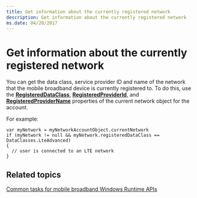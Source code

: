 ```yaml
---
title: Get information about the currently registered network
description: Get information about the currently registered network
ms.date: 04/20/2017
---
```


# Get information about the currently registered network


You can get the data class, service provider ID and name of the network that the mobile broadband device is currently registered to. To do this, use the [**RegisteredDataClass**](/uwp/api/Windows.Networking.NetworkOperators.MobileBroadbandNetwork#Windows_Networking_NetworkOperators_MobileBroadbandNetwork_RegisteredDataClass), [**RegisteredProviderId**](/uwp/api/Windows.Networking.NetworkOperators.MobileBroadbandNetwork#Windows_Networking_NetworkOperators_MobileBroadbandNetwork_RegisteredProviderId), and [**RegisteredProviderName**](/uwp/api/Windows.Networking.NetworkOperators.MobileBroadbandNetwork#Windows_Networking_NetworkOperators_MobileBroadbandNetwork_RegisteredProviderName) properties of the current network object for the account.

For example:

``` syntax
var myNetwork = myNetworkAccountObject.currentNetwork
if (myNetwork != null && myNetwork.registeredDataClass == DataClasses.LteAdvanced)
{
  // user is connected to an LTE network
}
```

## Related topics


[Common tasks for mobile broadband Windows Runtime APIs](./create-a-mobilebroadbandaccount-object.md)

 

